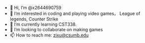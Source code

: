 - 👋 Hi, I’m @x2644690759
- 👀 I’m interested in coding and playing video games， League of legends,  Counter Strike
- 🌱 I’m currently learning CST338.
- 💞️ I’m looking to collaborate on making games
- 📫 How to reach me: zixu@csumb.edu

<!---
x2644690759/x2644690759 is a ✨ special ✨ repository because its `README.md` (this file) appears on your GitHub profile.
You can click the Preview link to take a look at your changes.
--->
